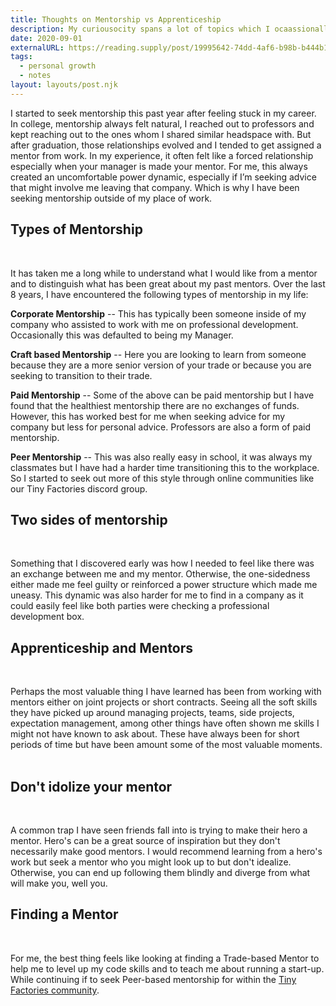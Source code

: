 ```yaml
---
title: Thoughts on Mentorship vs Apprenticeship
description: My curiousocity spans a lot of topics which I ocaassionally write about. Here I blog about things on my mind and try to focus on some of these mental threads such as, Resilience, Field Notes, Experiments, and Guides.
date: 2020-09-01
externalURL: https://reading.supply/post/19995642-74dd-4af6-b98b-b444b1b00b49
tags:
  - personal growth
  - notes
layout: layouts/post.njk
---
```


I started to seek mentorship this past year after feeling stuck in my career. In college, mentorship always felt natural, I reached out to professors and kept reaching out to the ones whom I shared similar headspace with. But after graduation, those relationships evolved and I tended to get assigned a mentor from work. In my experience, it often felt like a forced relationship especially when your manager is made your mentor. For me, this always created an uncomfortable power dynamic, especially if I’m seeking advice that might involve me leaving that company. Which is why I have been seeking mentorship outside of my place of work.
&nbsp;

## Types of Mentorship

&nbsp;

It has taken me a long while to understand what I would like from a mentor and to distinguish what has been great about my past mentors. Over the last 8 years, I have encountered the following types of mentorship in my life:
&nbsp;

**Corporate Mentorship** -- This has typically been someone inside of my company who assisted to work with me on professional development. Occasionally this was defaulted to being my Manager.
&nbsp;

**Craft based Mentorship** -- Here you are looking to learn from someone because they are a more senior version of your trade or because you are seeking to transition to their trade.
&nbsp;

**Paid Mentorship** -- Some of the above can be paid mentorship but I have found that the healthiest mentorship there are no exchanges of funds. However, this has worked best for me when seeking advice for my company but less for personal advice. Professors are also a form of paid mentorship.
&nbsp;

**Peer Mentorship** -- This was also really easy in school, it was always my classmates but I have had a harder time transitioning this to the workplace. So I started to seek out more of this style through online communities like our Tiny Factories discord group.
&nbsp;
&nbsp;

## Two sides of mentorship

&nbsp;

Something that I discovered early was how I needed to feel like there was an exchange between me and my mentor. Otherwise, the one-sidedness either made me feel guilty or reinforced a power structure which made me uneasy. This dynamic was also harder for me to find in a company as it could easily feel like both parties were checking a professional development box.
&nbsp;
&nbsp;

## Apprenticeship and Mentors

&nbsp;

Perhaps the most valuable thing I have learned has been from working with mentors either on joint projects or short contracts. Seeing all the soft skills they have picked up around managing projects, teams, side projects, expectation management, among other things have often shown me skills I might not have known to ask about. These have always been for short periods of time but have been amount some of the most valuable moments.
&nbsp;
&nbsp;

## Don't idolize your mentor

&nbsp;

A common trap I have seen friends fall into is trying to make their hero a mentor. Hero's can be a great source of inspiration but they don't necessarily make good mentors. I would recommend learning from a hero's work but seek a mentor who you might look up to but don't idealize. Otherwise, you can end up following them blindly and diverge from what will make you, well you.
&nbsp;
&nbsp;

## Finding a Mentor

&nbsp;

For me, the best thing feels like looking at finding a Trade-based Mentor to help me to level up my code skills and to teach me about running a start-up. While continuing if to seek Peer-based mentorship for within the [Tiny Factories community](https://tinyfactores.space).
